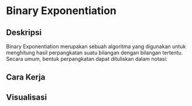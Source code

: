 # Binary Exponentiation
## Deskripsi
Binary Exponentiation merupakan sebuah algoritma yang digunakan untuk menghitung hasil perpangkatan suatu bilangan dengan bilangan tertentu.  
Secara umum, bentuk perpangkatan dapat dituliskan dalam notasi:  

## Cara Kerja

## Visualisasi

